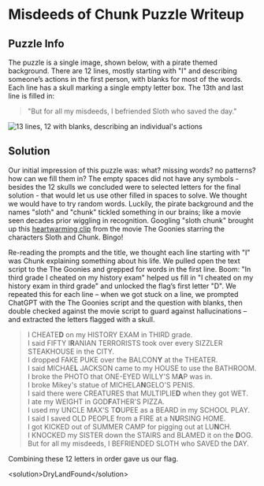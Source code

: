 # Misdeeds of Chunk Puzzle Writeup

## Puzzle Info

The puzzle is a single image, shown below, with a pirate themed background. There are 12 lines, mostly starting with "I" and describing someone’s actions in the first person, with blanks for most of the words. Each line has a skull marking a single empty letter box. The 13th and last line is filled in:

> "But for all my misdeeds, I befriended Sloth who saved the day."

![13 lines, 12 with blanks, describing an individual's actions](./assets/moc-1.png)

## Solution

Our initial impression of this puzzle was: what? missing words? no patterns? how can we fill them in? The empty spaces did not have any symbols - besides the 12 skulls we concluded were to selected letters for the final solution - that would let us use other filled in spaces to solve. We thought we would have to try random words. Luckily, the pirate background and the names "sloth" and "chunk" tickled something in our brains; like a movie seen decades prior wiggling in recognition. Googling "sloth chunk" brought up this [heartwarming clip](https://www.youtube.com/watch?v=8Q_jpTStdDI) from the movie The Goonies starring the characters Sloth and Chunk. Bingo!

Re-reading the prompts and the title, we thought each line starting with "I" was Chunk explaining something about his life. We pulled open the text script to the The Goonies and grepped for words in the first line. Boom: "In third grade I cheated on my history exam" helped us fill in "I cheated on my history exam in third grade" and unlocked the flag’s first letter "D". We repeated this for each line – when we got stuck on a line, we prompted ChatGPT with the The Goonies script and the question with blanks, then double checked against the movie script to guard against hallucinations – and extracted the letters flagged with a skull.

> I CHEATE**D** on my HISTORY EXAM in THIRD grade.\
> I said FIFTY I**R**ANIAN TERRORISTS took over every SIZZLER STEAKHOUSE in the CITY.\
> I dropped FAKE PUKE over the BALCON**Y** at the THEATER.\
> I said MICHAE**L** JACKSON came to my HOUSE to use the BATHROOM.\
> I broke the PHOTO that ONE-EYED WILLY'S M**A**P was in.\
> I broke Mikey's statue of MICHELA**N**GELO'S PENIS.\
> I said there were CREATURES that MULTIPLIE**D** when they got WET.\
> I ate my WEIGHT in GOD**F**ATHER'S PIZZA.\
> I used my UNCLE MAX'S T**O**UPEE as a BEARD in my SCHOOL PLAY.\
> I said I saved OLD PEOPLE from a FIRE at a N**U**RSING HOME.\
> I got KICKED out of SUMMER CAMP for pigging out at LU**N**CH.\
> I KNOCKED my SISTER down the STAIRS and BLAMED it on the **D**OG.\
> But for all my misdeeds, I BEFRIENDED SLOTH who SAVED the DAY.

Combining these 12 letters in order gave us our flag.

\<solution\>DryLandFound\</solution\>
